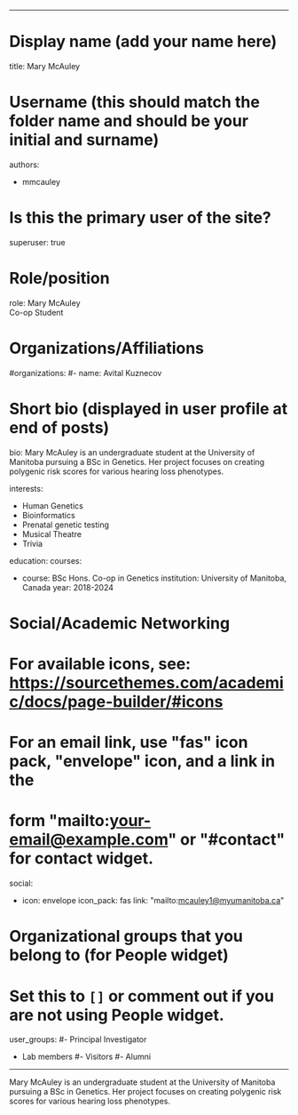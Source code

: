 
---
# Display name (add your name here)
title: Mary McAuley

# Username (this should match the folder name and should be your initial and surname)
authors:
- mmcauley

# Is this the primary user of the site?
superuser: true

# Role/position
role: Mary McAuley <br> Co-op Student

# Organizations/Affiliations
#organizations:
#- name: Avital Kuznecov

# Short bio (displayed in user profile at end of posts)
bio: Mary McAuley is an undergraduate student at the University of Manitoba pursuing a BSc in Genetics. Her project focuses on creating polygenic risk scores for various hearing loss phenotypes.

interests:
- Human Genetics
- Bioinformatics
- Prenatal genetic testing
- Musical Theatre
- Trivia

education:
  courses:
  - course: BSc Hons. Co-op in Genetics
    institution: University of Manitoba, Canada
    year: 2018-2024
    
# Social/Academic Networking
# For available icons, see: https://sourcethemes.com/academic/docs/page-builder/#icons
#   For an email link, use "fas" icon pack, "envelope" icon, and a link in the
#   form "mailto:your-email@example.com" or "#contact" for contact widget.
social:
- icon: envelope
  icon_pack: fas
  link: "mailto:mcauley1@myumanitoba.ca"
  
# Organizational groups that you belong to (for People widget)
#   Set this to `[]` or comment out if you are not using People widget.
user_groups:
#- Principal Investigator
- Lab members
#- Visitors
#- Alumni
---

Mary McAuley is an undergraduate student at the University of Manitoba pursuing a BSc in Genetics. Her project focuses on creating polygenic risk scores for various hearing loss phenotypes. 

